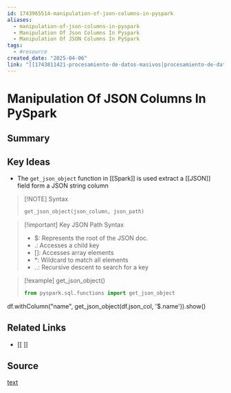 ```yaml
---
id: 1743965514-manipulation-of-json-columns-in-pyspark
aliases:
  - manipulation-of-json-columns-in-pyspark
  - Manipulation Of Json Columns In Pyspark
  - Manipulation Of JSON Columns In PySpark
tags:
  - #resource
created_date: "2025-04-06"
link: "[[1743811421-procesamiento-de-datos-masivos|procesamiento-de-datos-masivos]]"
---
```


# Manipulation Of JSON Columns In PySpark

## Summary


## Key Ideas
- The `get_json_object` function in [[Spark]] is used extract a [[JSON]] field form a JSON string column

>[!NOTE] Syntax
>```python
>get_json_object(json_column, json_path)

>[!important] Key JSON Path Syntax
> - $: Represents the root of the JSON doc.
> - .: Accesses a child key
> - []: Accesses array elements
> - \*\: Wildcard to match all elements
> - ..: Recursive descent to search for a key

>[!example] get_json_object()
>```python
>from pyspark.sql.functions import get_json_object
df.withColumn("name", get_json_object(df.json_col, '$.name')).show()


## Related Links
- [[ ]]

## Source
[text](url) 


